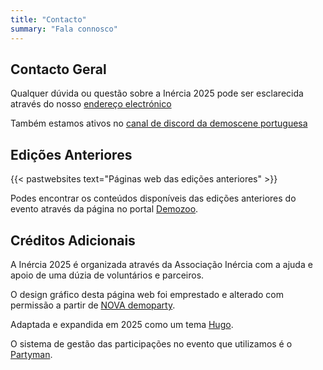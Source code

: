 ```yaml
---
title: "Contacto"
summary: "Fala connosco"
---
```


## Contacto Geral

Qualquer dúvida ou questão sobre a Inércia 2025 pode ser esclarecida através do nosso [endereço electrónico](mailto:info@inercia.pt&subject=Inércia%202025)

Também estamos ativos no [canal de discord da demoscene portuguesa](https://discord.gg/a44cmgbQFh)

## Edições Anteriores

{{< pastwebsites text="Páginas web das edições anteriores" >}}

Podes encontrar os conteúdos disponíveis das edições anteriores do evento através da página no portal [Demozoo](https://demozoo.org/parties/series/244/).

## Créditos Adicionais

A Inércia 2025 é organizada através da Associação Inércia com a ajuda e apoio de uma dúzia de voluntários e parceiros.

O design gráfico desta página web foi emprestado e alterado com permissão a partir de [NOVA demoparty](https://novaparty.org/).

Adaptada e expandida em 2025 como um tema [Hugo](https://gohugo.io).

O sistema de gestão das participações no evento que utilizamos é o [Partyman](https://www.partyman.cloud).
